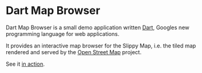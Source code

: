 # Dart Map Browser

Dart Map Browser is a small demo application written 
[Dart](http://www.dartlang.com), Googles new programming language for
web applications.

It provides an interactive map browser for the Slippy Map, i.e. the tiled
map rendered and served by the [Open Street Map](http://www.osm.org) project.

See it [in action](http://gubaer.github.com/dart-mapbrowser/).

